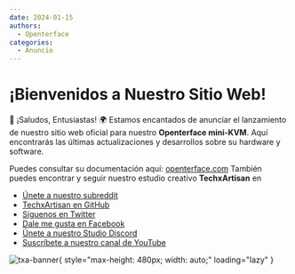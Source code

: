 ```yaml
---
date: 2024-01-15
authors:
  - Openterface
categories:
  - Anuncio
---
```


# ¡Bienvenidos a Nuestro Sitio Web!

👋 ¡Saludos, Entusiastas! 🌍 Estamos encantados de anunciar el lanzamiento de nuestro sitio web oficial para nuestro **Openterface mini-KVM**. Aquí encontrarás las últimas actualizaciones y desarrollos sobre su hardware y software.

<!-- more -->

Puedes consultar su documentación aquí: [openterface.com](https://openterface.com)
También puedes encontrar y seguir nuestro estudio creativo **TechxArtisan** en

* [Únete a nuestro subreddit](https://www.reddit.com/r/Openterface_miniKVM/)
* [TechxArtisan en GitHub](https://github.com/TechxArtisanStudio/Openterface/Discusións)
* [Síguenos en Twitter](https://twitter.com/TechxArtisan)
* [Dale me gusta en Facebook](https://www.facebook.com/TechxArtisan)
* [Únete a nuestro Studio Discord](https://discord.gg/skfExqDD)
* [Suscríbete a nuestro canal de YouTube](https://youtube.com/@TechxArtisan)

![txa-banner](https://pbs.twimg.com/media/GD5IwIzaAAAZRwx?format=jpg&name=4096x4096){ style="max-height: 480px; width: auto;" loading="lazy" }
